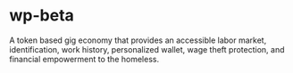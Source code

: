# wp-beta
A token based gig economy that provides an accessible labor market, identification, work history, personalized wallet, wage theft protection, and financial empowerment to the homeless.
